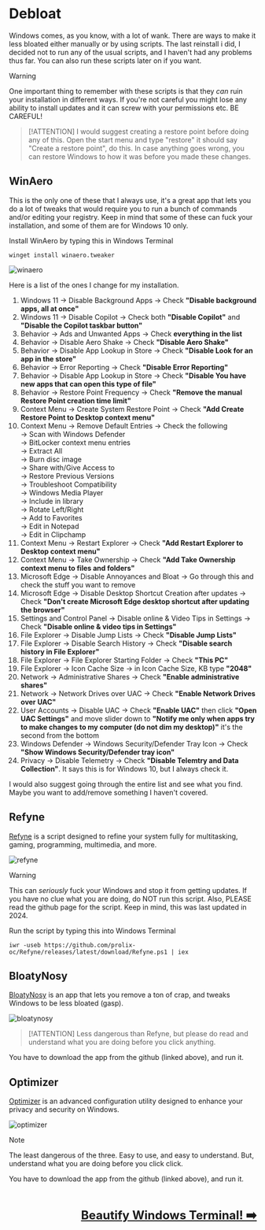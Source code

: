 # Debloat

Windows comes, as you know, with a lot of wank. There are ways to make it less bloated either manually or by using scripts. The last reinstall i did, I decided not to run any of the usual scripts, and I haven't had any problems thus far. You can also run these scripts later on if you want.

> [!WARNING]
> One important thing to remember with these scripts is that they *can* ruin your installation in different ways. If you're not careful you might lose any ability to install updates and it can screw with your permissions etc. BE CAREFUL!

> [!ATTENTION]
> I would suggest creating a restore point before doing any of this. Open the start menu and type "restore" it should say "Create a restore point", do this. In case anything goes wrong, you can restore Windows to how it was before you made these changes.

## WinAero

This is the only one of these that I always use, it's a great app that lets you do a lot of tweaks that would require you to run a bunch of commands and/or editing your registry. Keep in mind that some of these can fuck your installation, and some of them are for Windows 10 only.

Install WinAero by typing this in Windows Terminal
   ```terminal
   winget install winaero.tweaker
   ```

![winaero](_media/winaero.png)

Here is a list of the ones I change for my installation.
1. Windows 11 → Disable Background Apps → Check **"Disable background apps, all at once"**
2. Windows 11 → Disable Copilot → Check both **"Disable Copilot"** and **"Disable the Copilot taskbar button"**
3. Behavior → Ads and Unwanted Apps → Check **everything in the list**
4. Behavior → Disable Aero Shake → Check **"Disable Aero Shake"**
5. Behavior → Disable App Lookup in Store → Check **"Disable Look for an app in the store"**
6. Behavior → Error Reporting → Check **"Disable Error Reporting"**
7. Behavior → Disable App Lookup in Store → Check **"Disable You have new apps that can open this type of file"**
8. Behavior → Restore Point Frequency → Check **"Remove the manual Restore Point creation time limit"**
9. Context Menu → Create System Restore Point → Check **"Add Create Restore Point to Desktop context menu"**
10. Context Menu → Remove Default Entries → Check the following  
→ Scan with Windows Defender  
→ BitLocker context menu entries  
→ Extract All  
→ Burn disc image  
→ Share with/Give Access to  
→ Restore Previous Versions  
→ Troubleshoot Compatibility  
→ Windows Media Player  
→ Include in library  
→ Rotate Left/Right  
→ Add to Favorites  
→ Edit in Notepad  
→ Edit in Clipchamp  
11. Context Menu → Restart Explorer → Check **"Add Restart Explorer to Desktop context menu"**
12. Context Menu → Take Ownership → Check **"Add Take Ownership context menu to files and folders"**
13. Microsoft Edge → Disable Annoyances and Bloat → Go through this and check the stuff you want to remove
14. Microsoft Edge → Disable Desktop Shortcut Creation after updates → Check **"Don't create Microsoft Edge desktop shortcut after updating the browser"**
15. Settings and Control Panel → Disable online & Video Tips in Settings → Check **"Disable online & video tips in Settings"**
16. File Explorer → Disable Jump Lists → Check **"Disable Jump Lists"**
17. File Explorer → Disable Search History → Check **"Disable search history in File Explorer"**
18. File Explorer → File Explorer Starting Folder → Check **"This PC"**
19. File Explorer → Icon Cache Size → in Icon Cache Size, KB type **"2048"**
20. Network → Administrative Shares → Check **"Enable administrative shares"**
21. Network → Network Drives over UAC → Check **"Enable Network Drives over UAC"**
22. User Accounts → Disable UAC → Check **"Enable UAC"** then click **"Open UAC Settings"** and move slider down to **"Notify me only when apps try to make changes to my computer (do not dim my desktop)"** it's the second from the bottom
23. Windows Defender → Windows Security/Defender Tray Icon → Check **"Show Windows Security/Defender tray icon"**
24. Privacy → Disable Telemetry → Check **"Disable Telemtry and Data Collection"**. It says this is for Windows 10, but I always check it.

I would also suggest going through the entire list and see what you find. Maybe you want to add/remove something I haven't covered.

## Refyne

[Refyne](https://github.com/prolix-oc/Refyne) is a script designed to refine your system fully for multitasking, gaming, programming, multimedia, and more.

![refyne](_media/refyne.webp)

> [!WARNING]
> This can *seriously* fuck your Windows and stop it from getting updates. If you have no clue what you are doing, do NOT run this script. Also, PLEASE read the github page for the script. Keep in mind, this was last updated in 2024.

Run the script by typing this into Windows Terminal
   ```terminal
   iwr -useb https://github.com/prolix-oc/Refyne/releases/latest/download/Refyne.ps1 | iex
   ```

## BloatyNosy

[BloatyNosy](https://github.com/builtbybel/Bloatynosy) is an app that lets you remove a ton of crap, and tweaks Windows to be less bloated (gasp).

![bloatynosy](_media/bloatynosy.png)

> [!ATTENTION]
> Less dangerous than Refyne, but please do read and understand what you are doing before you click anything.

You have to download the app from the github (linked above), and run it.

## Optimizer

[Optimizer](https://github.com/hellzerg/optimizer) is an advanced configuration utility designed to enhance your privacy and security on Windows.

![optimizer](_media/optimizer.png)

> [!NOTE]
> The least dangerous of the three. Easy to use, and easy to understand. But, understand what you are doing before you click click.

You have to download the app from the github (linked above), and run it.

<br /><br /><span style="font-size: 24px; float:right;">**[Beautify Windows Terminal! ➡️](terminal.md)**</span><br /><br /><br />